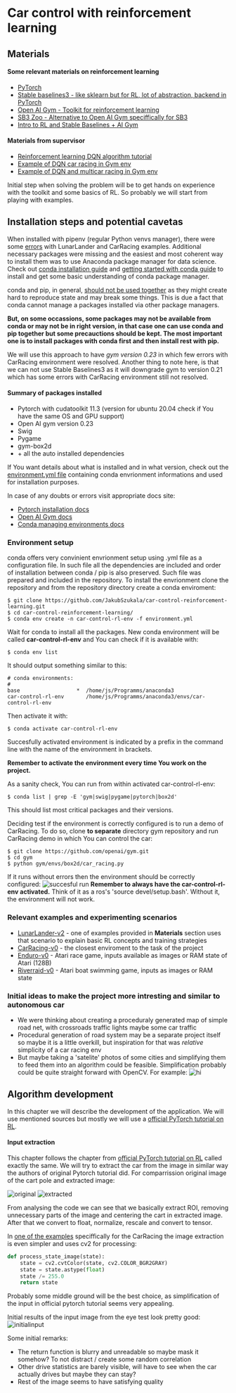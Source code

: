 # Car control with reinforcement learning 

## Materials

#### Some relevant materials on reinforcement learning

- [PyTorch](https://pytorch.org/)
- [Stable baselines3 - like sklearn but for RL, lot of abstraction, backend in PyTorch](https://github.com/DLR-RM/stable-baselines3)
- [Open AI Gym - Toolkit for reinforcement learning](https://gym.openai.com/)
- [SB3 Zoo - Alternative to Open AI Gym speciffically for SB3](https://github.com/DLR-RM/rl-baselines3-zoo)
- [Intro to RL and Stable Baselines + AI Gym](https://www.youtube.com/watch?v=XbWhJdQgi7E&list=PLQVvvaa0QuDf0O2DWwLZBfJeYY-JOeZB1)

#### Materials from supervisor

- [Reinforcement learning DQN algorithm tutorial](https://pytorch.org/tutorials/intermediate/reinforcement_q_learning.html)
- [Example of DQN car racing in Gym env](https://github.com/andywu0913/OpenAI-GYM-CarRacing-DQN/blob/master/resources/trial_600.gif)
- [Example of DQN and multicar racing in Gym env](https://github.com/igilitschenski/multi_car_racing)

Initial step when solving the problem will be to get hands on experience with
the toolkit and some basics of RL. So probably we will start from playing with 
examples.

## Installation steps and potential cavetas

When installed with pipenv (regular Python venvs manager), there were some [errors](https://stackoverflow.com/questions/44198228)
with LunarLander and CarRacing examples. Additional necessary packages were 
missing and the easiest and most coherent way to install them was to use 
Anaconda package manager for data science. Check out [conda installation guide](https://docs.conda.io/projects/conda/en/latest/user-guide/install/linux.html)
and [getting started with conda guide](https://docs.conda.io/projects/conda/en/latest/user-guide/getting-started.html)
to install and get some basic understanding of conda package manager.

conda and pip, in general, [should not be used together](https://www.anaconda.com/blog/using-pip-in-a-conda-environment)
as they might create hard to reproduce state and may break some things. This is
due a fact that conda cannot manage a packages installed via other package 
managers. 

**But, on some occassions, some packages may not be available from 
conda or may not be in right version, in that case one can use conda and pip 
together but some precauctions should be kept. The most important one is to 
install packages with conda first and then install rest with pip.** 

We will use this approach to have *gym version 0.23* in which few errors with 
CarRacing environment were resolved. Another thing to note here, is that we can
not use Stable Baselines3 as it will downgrade gym to version 0.21 which has 
some errors with CarRacing environment still not resolved.

#### Summary of packages installed

* Pytorch with cudatoolkit 11.3 (version for ubuntu 20.04 check if You have the same OS and GPU support) 
* Open AI gym version 0.23
* Swig
* Pygame
* gym-box2d
* \+ all the auto installed dependencies

If You want details about what is installed and in what version, check out 
the [environment.yml file](./environment.yml) containing conda envrionment 
informations and used for installation purposes.

In case of any doubts or errors visit appropriate docs site:
* [Pytorch installation docs](https://pytorch.org/get-started/locally/) 
* [Open AI Gym docs](https://gym.openai.com/docs/)
* [Conda managing environments docs](https://docs.conda.io/projects/conda/en/latest/user-guide/tasks/manage-environments.html#creating-an-environment-with-commands)

### Environment setup

conda offers very convinient envrionment setup using .yml file as a configuration
file. In such file all the dependencies are included and order of installation 
between conda / pip is also preserved. Such file was prepared and included in 
the repository. To install the envrionment clone the repository and from the 
repository directory create a conda enviroment:
```
$ git clone https://github.com/JakubSzukala/car-control-reinforcement-learning.git
$ cd car-control-reinforcement-learning/
$ conda env create -n car-control-rl-env -f environment.yml
```
Wait for conda to install all the packages. New conda environment will be 
called **car-control-rl-env** and You can check if it is available with:
```
$ conda env list
```
It should output something similar to this:
```
# conda environments:
#
base                  *  /home/js/Programms/anaconda3
car-control-rl-env       /home/js/Programms/anaconda3/envs/car-control-rl-env

```
Then activate it with:
```
$ conda activate car-control-rl-env
```
Succesfully activated environment is indicated by a prefix in the command line
with the name of the environment in brackets.

**Remember to activate the environment every time You work on the project.**

As a sanity check, You can run from within activated car-control-rl-env:
```
$ conda list | grep -E 'gym|swig|pygame|pytorch|box2d'
```
This should list most critical packages and their versions.

Deciding test if the environment is correctly configured is to run a demo of 
CarRacing. To do so, clone **to separate** directory gym repository and run 
CarRacing demo in which You can control the car:
```
$ git clone https://github.com/openai/gym.git
$ cd gym
$ python gym/envs/box2d/car_racing.py
```
If it runs without errors then the environment should be correctly configured:
![succesful run](./img/running_sim.png)
**Remember to always have the car-control-rl-env activated.** Think of it as 
a ros's 'source devel/setup.bash'. Without it, the environment will not work.

### Relevant examples and experimenting scenarios
- [LunarLander-v2](https://gym.openai.com/envs/LunarLander-v2/) - one of examples provided in **Materials** section uses that scenario to explain basic RL concepts and training strategies
- [CarRacing-v0](https://gym.openai.com/envs/CarRacing-v0/) - the closest enviroment to the task of the project
- [Enduro-v0](https://gym.openai.com/envs/Enduro-v0/) - Atari race game, inputs available as images or RAM state of Atari (128B)
- [Riverraid-v0](https://gym.openai.com/envs/Riverraid-v0/) - Atari boat swimming game, inputs as images or RAM state

### Initial ideas to make the project more intresting and similar to autonomous car
- We were thinking about creating a proceduraly generated map of simple road 
net, with crossroads traffic lights maybe some car traffic
- Procedural generation of road system may be a separate project itself so maybe
it is a little overkill, but inspiration for that was *relative* simplicity of
a car racing env
- But maybe taking a 'satelite' photos of some cities and simplifying them to 
feed them into an algorithm could be feasible. Simplification probably could be
quite straight forward with OpenCV. For example: 
![hi](./img/clean_sat_photo.png)


## Algorithm development

In this chapter we will describe the development of the application. We will use
mentioned sources but mostly we will use a [official PyTorch tutorial on RL](https://pytorch.org/tutorials/intermediate/reinforcement_q_learning.html).

#### Input extraction

This chapter follows the chapter from [official PyTorch tutorial on RL](https://pytorch.org/tutorials/intermediate/reinforcement_q_learning.html)
called exactly the same. We will try to extract the car from the image in 
similar way the authors of original Pytorch tutorial did. For comparrission 
original image of the cart pole and extracted image:

![original](img/cart_pole.png)
![extracted](img/cart_pole_extracted.png)

From analysing the code we can see that we basically extract ROI, removing
unnecessary parts of the image and centering the cart in extracted image. After
that we convert to float, normalize, rescale and convert to tensor.

In [one of the examples](https://github.com/andywu0913/OpenAI-GYM-CarRacing-DQN/blob/master/common_functions.py)
speciffically for the CarRacing the image extraction is even simpler and uses 
cv2 for processing:
```python
def process_state_image(state):
    state = cv2.cvtColor(state, cv2.COLOR_BGR2GRAY)
    state = state.astype(float)
    state /= 255.0
    return state
```
Probably some middle ground will be the best choice, as simplification of the 
input in official pytorch tutorial seems very appealing. 

Initial results of the input image from the eye test look pretty good:
![initialinput](img/initial_input_img.png)

Some initial remarks:
* The return function is blurry and unreadable so maybe mask it somehow? To not distract / create some random correlation
* Other drive statistics are barely visible, will have to see when the car actually drives but maybe they can stay?
* Rest of the image seems to have satisfying quality



